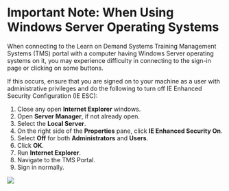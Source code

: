 # Important Note: When Using Windows Server Operating Systems

When connecting to the Learn on Demand Systems Training Management Systems (TMS) portal with a computer having Windows Server operating systems on it, you may experience difficulty in connecting to the sign-in page or clicking on some buttons.

If this occurs, ensure that you are signed on to your machine as a user with administrative privileges and do the following to turn off IE Enhanced Security Configuration (IE ESC):

1. Close any open **Internet Explorer** windows.
1. Open **Server Manager**, if not already open.
1. Select the **Local Server**.
1. On the right side of the **Properties** pane, click **IE Enhanced Security On**.
1. Select **Off** for both **Administrators** and **Users**.
1. Click **OK**.
1. Run **Internet Explorer**.
1. Navigate to the TMS Portal.
1. Sign in normally.

![](../images/server-manager.png)
